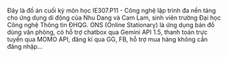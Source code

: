 Đây là đồ án cuối kỳ môn học IE307.P11 - Công nghệ lập trình đa nền tảng cho ứng dụng di động của Nhu Dang và Cam Lam, sinh viên trường Đại học Công nghệ Thông tin ĐHQG. ONS (Online Stationary) là ứng dụng bán đồ dùng văn phòng, có hỗ trợ chatbox qua Gemini API 1.5, thanh toán trực tuyến qua MOMO API, đăng kí qua GG, FB, hỗ trợ mua hàng không cần đăng nhập...
